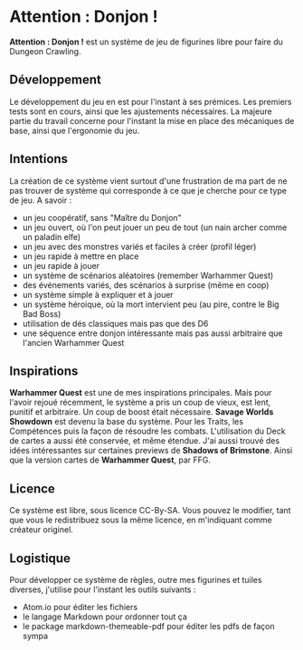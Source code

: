 # Attention : Donjon !

**Attention : Donjon !** est un système de jeu de figurines libre pour faire du Dungeon Crawling.

## Développement

Le développement du jeu en est pour l'instant à ses prémices. Les premiers tests sont en cours, ainsi que les ajustements nécessaires. La majeure partie du travail concerne pour l'instant la mise en place des mécaniques de base, ainsi que l'ergonomie du jeu.

## Intentions

La création de ce système vient surtout d'une frustration de ma part de ne pas trouver de système qui corresponde à ce que je cherche pour ce type de jeu. A savoir :

* un jeu coopératif, sans "Maître du Donjon"
* un jeu ouvert, où l'on peut jouer un peu de tout (un nain archer comme un paladin elfe)
* un jeu avec des monstres variés et faciles à créer (profil léger)
* un jeu rapide à mettre en place
* un jeu rapide à jouer
* un système de scénarios aléatoires (remember Warhammer Quest)
* des événements variés, des scénarios à surprise (même en coop)
* un système simple à expliquer et à jouer
* un système héroique, où la mort intervient peu (au pire, contre le Big Bad Boss)
* utilisation de dés classiques mais pas que des D6
* une séquence entre donjon intéressante mais pas aussi arbitraire que l'ancien Warhammer Quest

## Inspirations

**Warhammer Quest** est une de mes inspirations principales. Mais pour l'avoir rejoué récemment, le système a pris un coup de vieux, est lent, punitif et arbitraire. Un coup de boost était nécessaire. **Savage Worlds Showdown** est devenu la base du système. Pour les Traits, les Compétences puis la façon de résoudre les combats. L'utilisation du Deck de cartes a aussi été conservée, et même étendue. J'ai aussi trouvé des idées intéressantes sur certaines previews de **Shadows of Brimstone**. Ainsi que la version cartes de **Warhammer Quest**, par FFG.

## Licence

Ce système est libre, sous licence CC-By-SA. Vous pouvez le modifier, tant que vous le redistribuez sous la même licence, en m'indiquant comme créateur originel.

## Logistique

Pour développer ce système de règles, outre mes figurines et tuiles diverses, j'utilise pour l'instant les outils suivants :

* Atom.io pour éditer les fichiers
* le langage Markdown pour ordonner tout ça
* le package markdown-themeable-pdf pour éditer les pdfs de façon sympa
